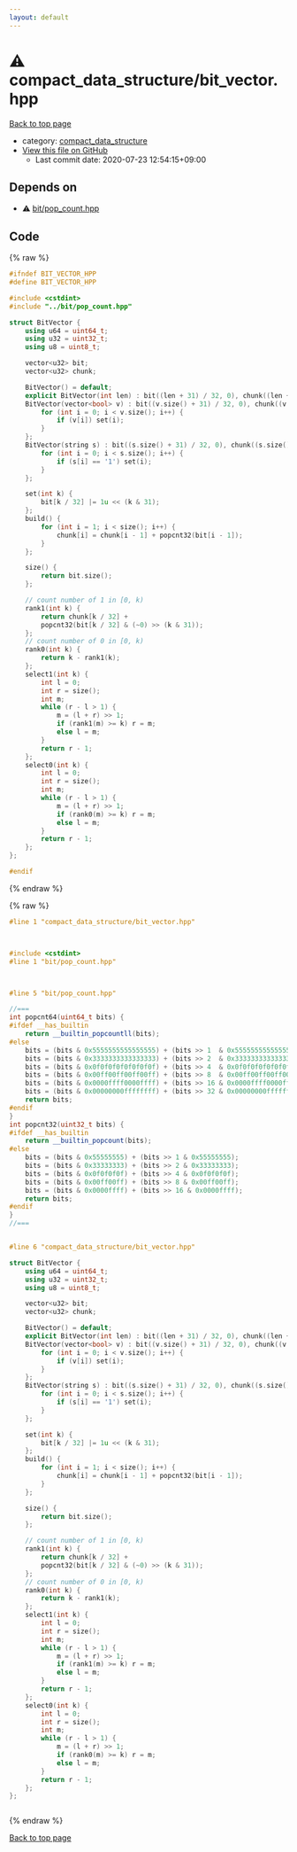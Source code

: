 ```yaml
---
layout: default
---
```


<!-- mathjax config similar to math.stackexchange -->
<script type="text/javascript" async
  src="https://cdnjs.cloudflare.com/ajax/libs/mathjax/2.7.5/MathJax.js?config=TeX-MML-AM_CHTML">
</script>
<script type="text/x-mathjax-config">
  MathJax.Hub.Config({
    TeX: { equationNumbers: { autoNumber: "AMS" }},
    tex2jax: {
      inlineMath: [ ['$','$'] ],
      processEscapes: true
    },
    "HTML-CSS": { matchFontHeight: false },
    displayAlign: "left",
    displayIndent: "2em"
  });
</script>

<script type="text/javascript" src="https://cdnjs.cloudflare.com/ajax/libs/jquery/3.4.1/jquery.min.js"></script>
<script src="https://cdn.jsdelivr.net/npm/jquery-balloon-js@1.1.2/jquery.balloon.min.js" integrity="sha256-ZEYs9VrgAeNuPvs15E39OsyOJaIkXEEt10fzxJ20+2I=" crossorigin="anonymous"></script>
<script type="text/javascript" src="../../assets/js/copy-button.js"></script>
<link rel="stylesheet" href="../../assets/css/copy-button.css" />


# :warning: compact_data_structure/bit_vector.hpp

<a href="../../index.html">Back to top page</a>

* category: <a href="../../index.html#5f15b424ad8b963fc9e5594111bd69bf">compact_data_structure</a>
* <a href="{{ site.github.repository_url }}/blob/master/compact_data_structure/bit_vector.hpp">View this file on GitHub</a>
    - Last commit date: 2020-07-23 12:54:15+09:00




## Depends on

* :warning: <a href="../bit/pop_count.hpp.html">bit/pop_count.hpp</a>


## Code

<a id="unbundled"></a>
{% raw %}
```cpp
#ifndef BIT_VECTOR_HPP
#define BIT_VECTOR_HPP

#include <cstdint>
#include "../bit/pop_count.hpp"

struct BitVector {
    using u64 = uint64_t;
    using u32 = uint32_t;
    using u8 = uint8_t;

    vector<u32> bit;
    vector<u32> chunk;

    BitVector() = default;
    explicit BitVector(int len) : bit((len + 31) / 32, 0), chunk((len + 31) / 32, 0){};
    BitVector(vector<bool> v) : bit((v.size() + 31) / 32, 0), chunk((v.size() + 31) / 32, 0) {
        for (int i = 0; i < v.size(); i++) {
            if (v[i]) set(i);
        }
    };
    BitVector(string s) : bit((s.size() + 31) / 32, 0), chunk((s.size() + 31) / 32, 0) {
        for (int i = 0; i < s.size(); i++) {
            if (s[i] == '1') set(i);
        }
    };

    set(int k) {
        bit[k / 32] |= 1u << (k & 31);
    };
    build() {
        for (int i = 1; i < size(); i++) {
            chunk[i] = chunk[i - 1] + popcnt32(bit[i - 1]);
        }
    };

    size() {
        return bit.size();
    };

    // count number of 1 in [0, k)
    rank1(int k) {
        return chunk[k / 32] +
        popcnt32(bit[k / 32] & (~0) >> (k & 31));
    };
    // count number of 0 in [0, k)
    rank0(int k) {
        return k - rank1(k);
    };
    select1(int k) {
        int l = 0;
        int r = size();
        int m;
        while (r - l > 1) {
            m = (l + r) >> 1;
            if (rank1(m) >= k) r = m;
            else l = m;
        }
        return r - 1;
    };
    select0(int k) {
        int l = 0;
        int r = size();
        int m;
        while (r - l > 1) {
            m = (l + r) >> 1;
            if (rank0(m) >= k) r = m;
            else l = m;
        }
        return r - 1;
    };
};

#endif
```
{% endraw %}

<a id="bundled"></a>
{% raw %}
```cpp
#line 1 "compact_data_structure/bit_vector.hpp"



#include <cstdint>
#line 1 "bit/pop_count.hpp"



#line 5 "bit/pop_count.hpp"

//===
int popcnt64(uint64_t bits) {
#ifdef __has_builtin
    return __builtin_popcountll(bits);
#else
    bits = (bits & 0x5555555555555555) + (bits >> 1  & 0x5555555555555555);
    bits = (bits & 0x3333333333333333) + (bits >> 2  & 0x3333333333333333);
    bits = (bits & 0x0f0f0f0f0f0f0f0f) + (bits >> 4  & 0x0f0f0f0f0f0f0f0f);
    bits = (bits & 0x00ff00ff00ff00ff) + (bits >> 8  & 0x00ff00ff00ff00ff);
    bits = (bits & 0x0000ffff0000ffff) + (bits >> 16 & 0x0000ffff0000ffff);
    bits = (bits & 0x00000000ffffffff) + (bits >> 32 & 0x00000000ffffffff);
    return bits;
#endif
}
int popcnt32(uint32_t bits) {
#ifdef __has_builtin
    return __builtin_popcount(bits);
#else
    bits = (bits & 0x55555555) + (bits >> 1 & 0x55555555);
    bits = (bits & 0x33333333) + (bits >> 2 & 0x33333333);
    bits = (bits & 0x0f0f0f0f) + (bits >> 4 & 0x0f0f0f0f);
    bits = (bits & 0x00ff00ff) + (bits >> 8 & 0x00ff00ff);
    bits = (bits & 0x0000ffff) + (bits >> 16 & 0x0000ffff);
    return bits;
#endif
}
//===


#line 6 "compact_data_structure/bit_vector.hpp"

struct BitVector {
    using u64 = uint64_t;
    using u32 = uint32_t;
    using u8 = uint8_t;

    vector<u32> bit;
    vector<u32> chunk;

    BitVector() = default;
    explicit BitVector(int len) : bit((len + 31) / 32, 0), chunk((len + 31) / 32, 0){};
    BitVector(vector<bool> v) : bit((v.size() + 31) / 32, 0), chunk((v.size() + 31) / 32, 0) {
        for (int i = 0; i < v.size(); i++) {
            if (v[i]) set(i);
        }
    };
    BitVector(string s) : bit((s.size() + 31) / 32, 0), chunk((s.size() + 31) / 32, 0) {
        for (int i = 0; i < s.size(); i++) {
            if (s[i] == '1') set(i);
        }
    };

    set(int k) {
        bit[k / 32] |= 1u << (k & 31);
    };
    build() {
        for (int i = 1; i < size(); i++) {
            chunk[i] = chunk[i - 1] + popcnt32(bit[i - 1]);
        }
    };

    size() {
        return bit.size();
    };

    // count number of 1 in [0, k)
    rank1(int k) {
        return chunk[k / 32] +
        popcnt32(bit[k / 32] & (~0) >> (k & 31));
    };
    // count number of 0 in [0, k)
    rank0(int k) {
        return k - rank1(k);
    };
    select1(int k) {
        int l = 0;
        int r = size();
        int m;
        while (r - l > 1) {
            m = (l + r) >> 1;
            if (rank1(m) >= k) r = m;
            else l = m;
        }
        return r - 1;
    };
    select0(int k) {
        int l = 0;
        int r = size();
        int m;
        while (r - l > 1) {
            m = (l + r) >> 1;
            if (rank0(m) >= k) r = m;
            else l = m;
        }
        return r - 1;
    };
};



```
{% endraw %}

<a href="../../index.html">Back to top page</a>

